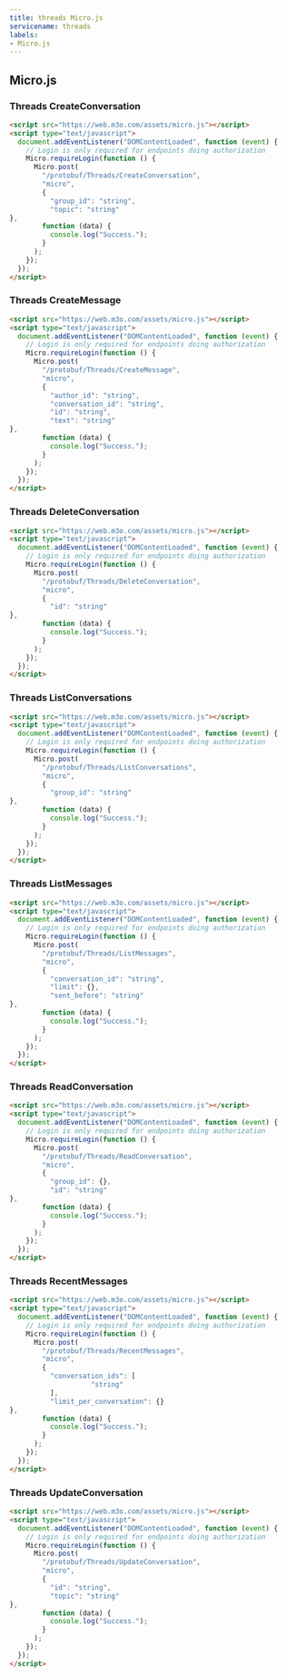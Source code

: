 ```yaml
---
title: threads Micro.js
servicename: threads
labels: 
- Micro.js
---
```


## Micro.js


### Threads CreateConversation
<!-- We use the request body description here as endpoint descriptions are not
being lifted correctly from the proto by the openapi spec generator -->

```html
<script src="https://web.m3o.com/assets/micro.js"></script>
<script type="text/javascript">
  document.addEventListener("DOMContentLoaded", function (event) {
    // Login is only required for endpoints doing authorization
    Micro.requireLogin(function () {
      Micro.post(
        "/protobuf/Threads/CreateConversation",
        "micro",
        {
          "group_id": "string",
          "topic": "string"
},
        function (data) {
          console.log("Success.");
        }
      );
    });
  });
</script>
```


### Threads CreateMessage
<!-- We use the request body description here as endpoint descriptions are not
being lifted correctly from the proto by the openapi spec generator -->

```html
<script src="https://web.m3o.com/assets/micro.js"></script>
<script type="text/javascript">
  document.addEventListener("DOMContentLoaded", function (event) {
    // Login is only required for endpoints doing authorization
    Micro.requireLogin(function () {
      Micro.post(
        "/protobuf/Threads/CreateMessage",
        "micro",
        {
          "author_id": "string",
          "conversation_id": "string",
          "id": "string",
          "text": "string"
},
        function (data) {
          console.log("Success.");
        }
      );
    });
  });
</script>
```


### Threads DeleteConversation
<!-- We use the request body description here as endpoint descriptions are not
being lifted correctly from the proto by the openapi spec generator -->

```html
<script src="https://web.m3o.com/assets/micro.js"></script>
<script type="text/javascript">
  document.addEventListener("DOMContentLoaded", function (event) {
    // Login is only required for endpoints doing authorization
    Micro.requireLogin(function () {
      Micro.post(
        "/protobuf/Threads/DeleteConversation",
        "micro",
        {
          "id": "string"
},
        function (data) {
          console.log("Success.");
        }
      );
    });
  });
</script>
```


### Threads ListConversations
<!-- We use the request body description here as endpoint descriptions are not
being lifted correctly from the proto by the openapi spec generator -->

```html
<script src="https://web.m3o.com/assets/micro.js"></script>
<script type="text/javascript">
  document.addEventListener("DOMContentLoaded", function (event) {
    // Login is only required for endpoints doing authorization
    Micro.requireLogin(function () {
      Micro.post(
        "/protobuf/Threads/ListConversations",
        "micro",
        {
          "group_id": "string"
},
        function (data) {
          console.log("Success.");
        }
      );
    });
  });
</script>
```


### Threads ListMessages
<!-- We use the request body description here as endpoint descriptions are not
being lifted correctly from the proto by the openapi spec generator -->

```html
<script src="https://web.m3o.com/assets/micro.js"></script>
<script type="text/javascript">
  document.addEventListener("DOMContentLoaded", function (event) {
    // Login is only required for endpoints doing authorization
    Micro.requireLogin(function () {
      Micro.post(
        "/protobuf/Threads/ListMessages",
        "micro",
        {
          "conversation_id": "string",
          "limit": {},
          "sent_before": "string"
},
        function (data) {
          console.log("Success.");
        }
      );
    });
  });
</script>
```


### Threads ReadConversation
<!-- We use the request body description here as endpoint descriptions are not
being lifted correctly from the proto by the openapi spec generator -->

```html
<script src="https://web.m3o.com/assets/micro.js"></script>
<script type="text/javascript">
  document.addEventListener("DOMContentLoaded", function (event) {
    // Login is only required for endpoints doing authorization
    Micro.requireLogin(function () {
      Micro.post(
        "/protobuf/Threads/ReadConversation",
        "micro",
        {
          "group_id": {},
          "id": "string"
},
        function (data) {
          console.log("Success.");
        }
      );
    });
  });
</script>
```


### Threads RecentMessages
<!-- We use the request body description here as endpoint descriptions are not
being lifted correctly from the proto by the openapi spec generator -->

```html
<script src="https://web.m3o.com/assets/micro.js"></script>
<script type="text/javascript">
  document.addEventListener("DOMContentLoaded", function (event) {
    // Login is only required for endpoints doing authorization
    Micro.requireLogin(function () {
      Micro.post(
        "/protobuf/Threads/RecentMessages",
        "micro",
        {
          "conversation_ids": [
                    "string"
          ],
          "limit_per_conversation": {}
},
        function (data) {
          console.log("Success.");
        }
      );
    });
  });
</script>
```


### Threads UpdateConversation
<!-- We use the request body description here as endpoint descriptions are not
being lifted correctly from the proto by the openapi spec generator -->

```html
<script src="https://web.m3o.com/assets/micro.js"></script>
<script type="text/javascript">
  document.addEventListener("DOMContentLoaded", function (event) {
    // Login is only required for endpoints doing authorization
    Micro.requireLogin(function () {
      Micro.post(
        "/protobuf/Threads/UpdateConversation",
        "micro",
        {
          "id": "string",
          "topic": "string"
},
        function (data) {
          console.log("Success.");
        }
      );
    });
  });
</script>
```


